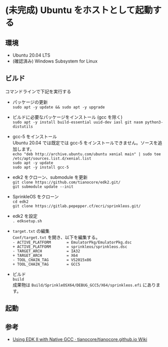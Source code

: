 # (未完成) Ubuntu をホストとして起動する

## 環境
* Ubuntu 20.04 LTS
* (確認済み) Windows Subsystem for Linux

## ビルド
コマンドラインで下記を実行する  
* パッケージの更新  
```sudo apt -y update && sudo apt -y upgrade```  
* ビルドに必要なパッケージをインストール (gcc を除く)  
```sudo apt -y install build-essential uuid-dev iasl git nasm python3-distutils```  
* gcc-5 をインストール  
Ubuntu 20.04 では既定では gcc-5 をインストールできません。ソースを追加します。  
`echo "deb http://archive.ubuntu.com/ubuntu xenial main" | sudo tee /etc/apt/sources.list.d/xenial.list`  
`sudo apt -y update`  
`sudo apt -y install gcc-5`  
* edk2 をクローン、submodule を更新  
```git clone https://github.com/tianocore/edk2.git/```  
```git submodule update --init```  
* SprinkleOS をクローン  
```cd edk2```  
```git clone https://gitlab.pepepper.cf/ecri/sprinkleos.git/```  
* edk2 を設定  
```. edksetup.sh```
* `target.txt` の編集  
`Conf/target.txt` を開き、以下を編集する。  
`- ACTIVE_PLATFORM       = EmulatorPkg/EmulatorPkg.dsc`  
`+ ACTIVE_PLATFORM       = sprinkleos/sprinkleos.dsc`  
`- TARGET_ARCH           = IA32`  
`+ TARGET_ARCH           = X64`  
`- TOOL_CHAIN_TAG        = VS2015x86`  
`+ TOOL_CHAIN_TAG        = GCC5`  

* ビルド  
```build```  
成果物は `Build/SprinkleOSX64/DEBUG_GCC5/X64/sprinkleos.efi` にあります。

## 起動

## 参考
* [Using EDK II with Native GCC · tianocore/tianocore.github.io Wiki](https://github.com/tianocore/tianocore.github.io/wiki/Using-EDK-II-with-Native-GCC#Install_required_software_from_apt)